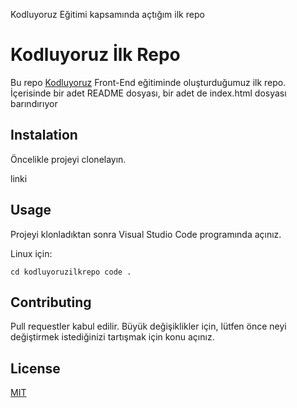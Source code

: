 
Kodluyoruz Eğitimi kapsamında açtığım ilk repo

# Kodluyoruz İlk Repo

Bu repo [Kodluyoruz](Kodluyoruz) Front-End eğitiminde oluşturduğumuz ilk repo. İçerisinde bir adet
README dosyası, bir adet de index.html dosyası barındırıyor

## Instalation

Öncelikle projeyi clonelayın.

linki

## Usage

Projeyi klonladıktan sonra Visual Studio Code programında açınız.

Linux için:

`
cd kodluyoruzilkrepo
code .
`

## Contributing

Pull requestler kabul edilir. Büyük değişiklikler için, lütfen önce neyi değiştirmek istediğinizi tartışmak için konu açınız.

## License

[MIT](MIT)
